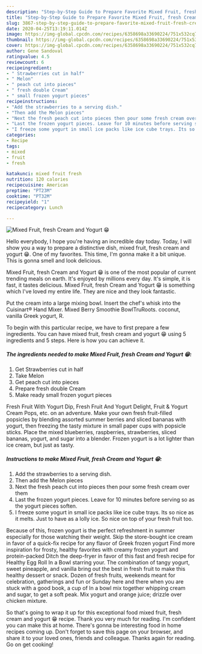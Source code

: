 ```yaml
---
description: "Step-by-Step Guide to Prepare Favorite Mixed Fruit, fresh Cream and Yogurt 😁"
title: "Step-by-Step Guide to Prepare Favorite Mixed Fruit, fresh Cream and Yogurt 😁"
slug: 3867-step-by-step-guide-to-prepare-favorite-mixed-fruit-fresh-cream-and-yogurt
date: 2020-04-25T13:19:11.014Z
image: https://img-global.cpcdn.com/recipes/6358698a33690224/751x532cq70/mixed-fruit-fresh-cream-and-yogurt-😁-recipe-main-photo.jpg
thumbnail: https://img-global.cpcdn.com/recipes/6358698a33690224/751x532cq70/mixed-fruit-fresh-cream-and-yogurt-😁-recipe-main-photo.jpg
cover: https://img-global.cpcdn.com/recipes/6358698a33690224/751x532cq70/mixed-fruit-fresh-cream-and-yogurt-😁-recipe-main-photo.jpg
author: Gene Sandoval
ratingvalue: 4.5
reviewcount: 6
recipeingredient:
- " Strawberries cut in half"
- " Melon"
- " peach cut into pieces"
- " fresh double Cream"
- " small frozen yogurt pieces"
recipeinstructions:
- "Add the strawberries to a serving dish."
- "Then add the Melon pieces"
- "Next the fresh peach cut into pieces then pour some fresh cream over them"
- "Last the frozen yogurt pieces. Leave for 10 minutes before serving so as the yogurt pieces soften."
- "I freeze some yogurt in small ice packs like ice cube trays. Its so nice as it melts. Just to have as a lolly ice. So nice on top of your fresh fruit too."
categories:
- Recipe
tags:
- mixed
- fruit
- fresh

katakunci: mixed fruit fresh 
nutrition: 120 calories
recipecuisine: American
preptime: "PT23M"
cooktime: "PT32M"
recipeyield: "1"
recipecategory: Lunch

---
```



![Mixed Fruit, fresh Cream and Yogurt 😁](https://img-global.cpcdn.com/recipes/6358698a33690224/751x532cq70/mixed-fruit-fresh-cream-and-yogurt-😁-recipe-main-photo.jpg)

Hello everybody, I hope you're having an incredible day today. Today, I will show you a way to prepare a distinctive dish, mixed fruit, fresh cream and yogurt 😁. One of my favorites. This time, I'm gonna make it a bit unique. This is gonna smell and look delicious.

Mixed Fruit, fresh Cream and Yogurt 😁 is one of the most popular of current trending meals on earth. It's enjoyed by millions every day. It's simple, it is fast, it tastes delicious. Mixed Fruit, fresh Cream and Yogurt 😁 is something which I've loved my entire life. They are nice and they look fantastic.

Put the cream into a large mixing bowl. Insert the chef&#39;s whisk into the Cuisinart® Hand Mixer. Mixed Berry Smoothie BowlTruRoots. coconut, vanilla Greek yogurt, R.


To begin with this particular recipe, we have to first prepare a few ingredients. You can have mixed fruit, fresh cream and yogurt 😁 using 5 ingredients and 5 steps. Here is how you can achieve it.

<!--inarticleads1-->

##### The ingredients needed to make Mixed Fruit, fresh Cream and Yogurt 😁:

1. Get  Strawberries cut in half
1. Take  Melon
1. Get  peach cut into pieces
1. Prepare  fresh double Cream
1. Make ready  small frozen yogurt pieces


Fresh Fruit With Yogurt Dip, Fresh Fruit And Yogurt Delight, Fruit &amp; Yogurt Cream Pops, etc. on an adventure. Make your own fresh fruit-filled popsicles by blending assorted summer berries and sliced bananas with yogurt, then freezing the tasty mixture in small paper cups with popsicle sticks. Place the mixed blueberries, raspberries, strawberries, sliced bananas, yogurt, and sugar into a blender. Frozen yogurt is a lot lighter than ice cream, but just as tasty. 

<!--inarticleads2-->

##### Instructions to make Mixed Fruit, fresh Cream and Yogurt 😁:

1. Add the strawberries to a serving dish.
1. Then add the Melon pieces
1. Next the fresh peach cut into pieces then pour some fresh cream over them
1. Last the frozen yogurt pieces. Leave for 10 minutes before serving so as the yogurt pieces soften.
1. I freeze some yogurt in small ice packs like ice cube trays. Its so nice as it melts. Just to have as a lolly ice. So nice on top of your fresh fruit too.


Because of this, frozen yogurt is the perfect refreshment in summer especially for those watching their weight. Skip the store-bought ice cream in favor of a quick-fix recipe for any flavor of Greek frozen yogurt Find more inspiration for frosty, healthy favorites with creamy frozen yogurt and protein-packed Ditch the deep-fryer in favor of this fast and fresh recipe for Healthy Egg Roll In a Bowl starring your. The combination of tangy yogurt, sweet pineapple, and vanilla bring out the best in fresh fruit to make this healthy dessert or snack. Dozen of fresh fruits, weekends meant for celebration, gatherings and fun or Sunday here and there when you are stuck with a good book, a cup of In a bowl mix together whipping cream and sugar, to get a soft peak. Mix yogurt and orange juice; drizzle over chicken mixture. 

So that's going to wrap it up for this exceptional food mixed fruit, fresh cream and yogurt 😁 recipe. Thank you very much for reading. I'm confident you can make this at home. There's gonna be interesting food in home recipes coming up. Don't forget to save this page on your browser, and share it to your loved ones, friends and colleague. Thanks again for reading. Go on get cooking!
